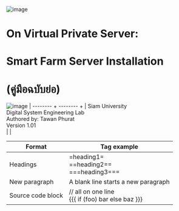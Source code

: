 ![image](https://user-images.githubusercontent.com/37249027/218273460-1c18a18e-b4a5-4b00-b155-feb20d4cb7b7.png)

# On Virtual Private Server: 
# Smart Farm Server Installation 
# (คู่มือฉบับย่อ)


  ![image](https://user-images.githubusercontent.com/37249027/218273504-f589e290-0608-45a8-902a-a9ecec704975.png)
| -------- + -------- +
| Siam University<br>Digital System Engineering Lab<br>Authored by: Tawan Phurat<br>Version 1.01<Br> |                                         |

  
| Format   | Tag example |
| -------- | ----------- |
| Headings | =heading1=<br>==heading2==<br>===heading3=== |
| New paragraph | A blank line starts a new paragraph |
| Source code block |  // all on one line<br> {{{ if (foo) bar else   baz }}} |
